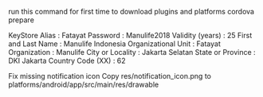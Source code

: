 run this command for first time to download plugins and platforms
cordova prepare

KeyStore
Alias               : Fatayat
Password            : Manulife2018
Validity (years)    : 25
First and Last Name : Manulife Indonesia
Organizational Unit : Fatayat
Organization        : Manulife
City or Locality    : Jakarta Selatan
State or Province   : DKI Jakarta
Country Code (XX)   : 62

Fix missing notification icon
Copy res/notification_icon.png to platforms/android/app/src/main/res/drawable